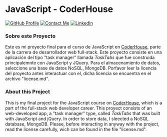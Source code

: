 # JavaScript - CoderHouse
<!-- [![Preview](https://img.shields.io/badge/Website-ArtbySabd-yellow)](https://martinpc4.github.io/ArtbySabd/) -->
[![GitHub Profile](https://img.shields.io/badge/GitHub-Profile-f1faee?logo=GitHub)](https://github.com/Martinpc4)
[![Contact Me](https://img.shields.io/badge/Email-Contact_me-a8dadc?logo=Mail.Ru)](mailto:perezcobomartin4@hotmail.com)
[![LinkedIn](https://img.shields.io/badge/LinkedIn-Follow_me-457b9d?logo=linkedin)](https://linkedin.com/in/martin-perez-cobo/)

### Sobre este Proyecto
Este es mi proyecto final para el curso de JavaScript en [CoderHouse](https://www.coderhouse.com), parte de la carrera de desarrollador web full-stack.
Este proyecto consiste en una aplicación del tipo "task manager" llamada _TaskTabs_ que fue construida principalemnte con JavaScript y JQuery. Para el almacenamiento de datos, seleccione una base de datos NoSQL, MongoDB. Porfavor leer la licencia del proyecto antes interactuar con el, dicha licencia se encuentra en el archivo "license.md".

### About this Project
This is my final project for the JavaScript course on [CoderHouse](https://www.coderhouse.com), which is a part of the full-stack web developer career.
This proyect consists of an web-developed app, a "task manager" type, called _TaskTabs_ that was built with JavaScript and jQuery. In order to store data, I sleected a NoSQL database, MongoDB. Please, before interacting in anyway with the project, read the license carefully, wich can be found in the file "license.md".
